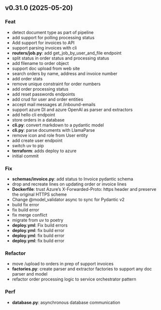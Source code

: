 ## v0.31.0 (2025-05-20)

### Feat

- detect document type as part of pipeline
- add support for polling processing status
- Add support for invoices to API
- support parsing invoices with cli
- **routers/job.py**: add get_job_by_user_and_file endpoint
- split status in order status and processing status
- add filename to order object
- support doc upload from web site
- search orders by name, address and invoice number
- add order stats
- remove unique constraint for order numbers
- add order processing status
- add reset passwords endpoints
- add crud for user and order entities
- accept mail messages at /inbound-emails
- support azure DI and azure OpenAI as parser and extractors
- add hello cli endpoint
- store orders in a database
- **cli.py**: convert markdown to a pydantic model
- **cli.py**: parse documents with LlamaParse
- remove icon and role from User entity
- add create user endpoint
- switch uv to pip
- **terraform**: adds deploy to azure
- initial commit

### Fix

- **schemas/invoice.py**: add status to Invoice pydantic schema
- drop and recreate lines on updating order or invoice lines
- **Dockerfile**: trust Azure’s X-Forwarded-Proto: https header and preserve the original HTTPS scheme
- Change @model_validator async to sync for Pydantic v2
- build fix error
- fix build error
- fix merge conflict
- migrate from uv to poetry
- **deploy.yml**: Fix build errors
- **deploy.yml**: fix build error
- **deploy.yml**: fix build error
- **deploy.yml**: fix build error

### Refactor

- move /upload to orders in prep of support invoices
- **factories.py**: create parser and extractor factories to support any doc parser and model
- refactor order processing logic to service orchestrator pattern

### Perf

- **database.py**: asynchronous database communication
